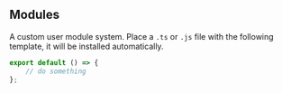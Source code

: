 ## Modules

A custom user module system. Place a `.ts` or `.js` file with the following template, it will be installed automatically.

```ts
export default () => {
	// do something
};

```
